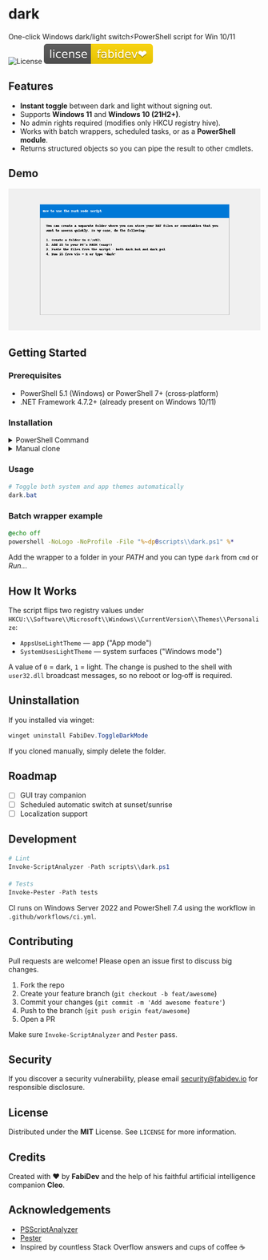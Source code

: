 # dark
One-click Windows dark/light switch⚡️PowerShell script for Win 10/11
![License](https://img.shields.io/badge/license-MIT-blue) ![license-fabidev](docs/images/fabidevlicense.svg)

## Features

* **Instant toggle** between dark and light without signing out.
* Supports **Windows 11** and **Windows 10 (21H2+)**.
* No admin rights required (modifies only HKCU registry hive).
* Works with batch wrappers, scheduled tasks, or as a **PowerShell module**.
* Returns structured objects so you can pipe the result to other cmdlets.

## Demo

![dark-demo](docs/images/demo.gif)

## Getting Started

### Prerequisites

* PowerShell 5.1 (Windows) or PowerShell 7+ (cross‑platform)
* .NET Framework 4.7.2+ (already present on Windows 10/11)

### Installation

</details>

<details>
<summary>PowerShell Command</summary>

```powershell
git clone https://github.com/fabianserna/dark.git
cd script
mkdir C:\utl\
[Environment]::SetEnvironmentVariable('Path', "$env:Path;C:\utl", 'User')
Get-ItemProperty -Path HKCU:\Environment -Name Path
Copy-Item -Path "dark.bat" -Destination "C:\utl\"
Copy-Item -Path "dark.ps1" -Destination "C:\utl\"
```

</details>

<details>
<summary>Manual clone</summary>

English 
You can create a separate folder where you can store your bat files or executables that you want to access quickly. In my case, do the following:

1. Create a folder in c:/utl/
2. Enter it in your PC's path. I won't explain this here because it's very easy.
3. Paste the files found in the script, both dark.bat and dark.ps1
4. Run it from Win + R or run "dark"

Español 
puedes crear una carpeta propia donde tengas tus bat o ejecutables a los que quieras acceder rapidamente para mi caso realice lo siguiente:

1. Crea una carpeta en c:/utl/
2. Ingresala en el path de tu pc, aqui no te lo explico porque es muy facil.
3. pega los archivos que se encuentran en script tanto el dark.bat como el dark.ps1
4. ejecuta desde win + r o ejecutar "dark"

```powershell
Install-Module ToggleDarkMode -Scope CurrentUser
```

</details>

### Usage

```powershell
# Toggle both system and app themes automatically
dark.bat
```



### Batch wrapper example

```bat
@echo off
powershell -NoLogo -NoProfile -File "%~dp0scripts\\dark.ps1" %*
```

Add the wrapper to a folder in your *PATH* and you can type `dark` from `cmd` or *Run...*

## How It Works

The script flips two registry values under `HKCU:\\Software\\Microsoft\\Windows\\CurrentVersion\\Themes\\Personalize`:

* `AppsUseLightTheme` — app ("App mode")
* `SystemUsesLightTheme` — system surfaces ("Windows mode")

A value of `0` = dark, `1` = light. The change is pushed to the shell with `user32.dll` broadcast messages, so no reboot or log‑off is required.

## Uninstallation

If you installed via winget:

```powershell
winget uninstall FabiDev.ToggleDarkMode
```

If you cloned manually, simply delete the folder.

## Roadmap

* [ ] GUI tray companion
* [ ] Scheduled automatic switch at sunset/sunrise
* [ ] Localization support

## Development

```powershell
# Lint
Invoke-ScriptAnalyzer -Path scripts\\dark.ps1

# Tests
Invoke-Pester -Path tests
```

CI runs on Windows Server 2022 and PowerShell 7.4 using the workflow in `.github/workflows/ci.yml`.

## Contributing

Pull requests are welcome! Please open an issue first to discuss big changes.

1. Fork the repo
2. Create your feature branch (`git checkout -b feat/awesome`)
3. Commit your changes (`git commit -m 'Add awesome feature'`)
4. Push to the branch (`git push origin feat/awesome`)
5. Open a PR

Make sure `Invoke-ScriptAnalyzer` and `Pester` pass.

## Security

If you discover a security vulnerability, please email [security@fabidev.io](mailto:security@fabidev.io) for responsible disclosure.

## License

Distributed under the **MIT** License. See `LICENSE` for more information.

## Credits

Created with ❤️ by **FabiDev** and the help of his faithful artificial intelligence companion **Cleo**.

## Acknowledgements

* [PSScriptAnalyzer](https://github.com/PowerShell/PSScriptAnalyzer)
* [Pester](https://github.com/pester/Pester)
* Inspired by countless Stack Overflow answers and cups of coffee ☕
